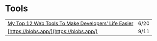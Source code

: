 # Tools

|  |  |
| :--- | :--- |
| [My Top 12 Web Tools To Make Developers’ Life Easier](https://betterprogramming.pub/my-top-12-web-tools-to-make-developers-life-easier-a8794be85d7f) | 6/20 |
| [https://blobs.app/](https://blobs.app/) | 9/11 |

